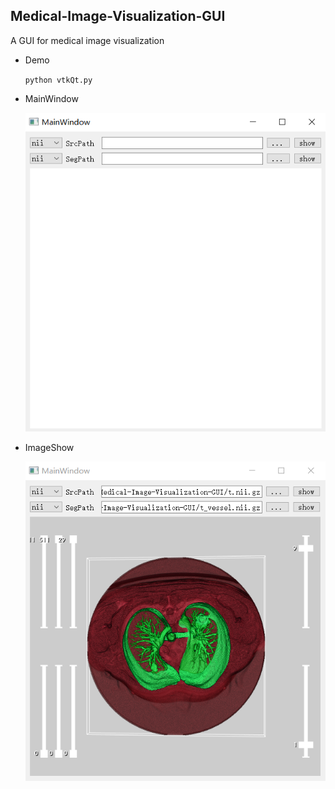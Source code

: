 ## Medical-Image-Visualization-GUI

A GUI for medical image visualization

- Demo

  `python vtkQt.py `

- MainWindow

  ![](./img/mainwindow.png)

- ImageShow

  ![](./img/imgshow.png)